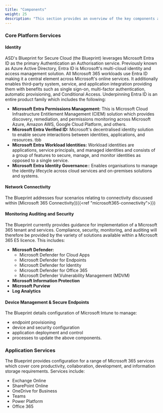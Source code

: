 ```yaml
---
title: "Components"
weight: 25
description: "This section provides an overview of the key components associated with system(s) built on ASD's Blueprint for Secure Cloud."
---
```


### Core Platform Services

#### Identity

ASD's Blueprint for Secure Cloud (the Blueprint) leverages Microsoft Entra ID as the primary Authentication an Authorisation service. Previously known as Azure Active Directory, Entra ID is Microsoft's multi-cloud identity and access management solution. All Microsoft 365 workloads use Entra ID making it a central element across Microsoft's online services. It additionally enables third-party system, service, and application integration providing them with benefits such as single sign-on, multi-factor authentication, automatic provisioning, and Conditional Access. Underpinning Entra ID is an entire product family which includes the following:

* **Microsoft Entra Permissions Management:** This is Microsoft Cloud Infrastructure Entitlement Management (CIEM) solution which provides discovery, remediation, and permissions monitoring across Microsoft Azure, Amazon AWS, Google Cloud Platform, and others.
* **Microsoft Entra Verified ID:** Microsoft's decentralised identity solution to enable secure interactions between identities, applications, and resources. tbb
* **Microsoft Entra Workload Identities:** Workload identities are applications, service principals, and managed identities and consists of a group of features to secure, manage, and monitor identities as opposed to a single service.
* **Microsoft Entra Identity Governance:**: Enables organisations to manage the identity lifecycle across cloud services and on-premises solutions and systems.

#### Network Connectivity

The Blueprint addresses four scenarios relating to connectivity discussed within [Microsoft 365 Connectivity]({{<ref "microsoft365-connectivity">}})

#### Monitoring Auditing and Security

The Blueprint currently provides guidance for implementation of a Microsoft 365 tenant and services. Compliance, security, monitoring, and auditing will therefore be provided by the variety of solutions available within a Microsoft 365 E5 licence. This includes:

* **Microsoft Defender:**
  *   Microsoft Defender for Cloud Apps
  *   Microsoft Defender for Endpoints
  *   Microsoft Defender for Identity
  *   Microsoft Defender for Office 365
  *   Microsoft Defender Vulnerability Management (MDVM)
* **Microsoft Information Protection**
* **Microsoft Purview**
* **Log Analytics**

#### Device Management & Secure Endpoints

The Blueprint details configuration of Microsoft Intune to manage:
* endpoint provisioning
* device and security configuration
* application deployment and control
* processes to update the above components. 

### Application Services

The Blueprint provides configuration for a range of Microsoft 365 services which cover core productivity, collaboration, development, and information storage requirements. Services include:
* Exchange Online
* SharePoint Online
* OneDrive for Business
* Teams
* Power Platform
* Office 365
